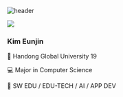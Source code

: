 ![header](https://capsule-render.vercel.app/api?type=soft&color=auto&height=100&section=header&text=eunjin&fontSize=90)


<img src="https://img.shields.io/badge/Flutter-02569B?style=for-
the-badge&logo=Flutter&logoColor=white">

<h3> Kim Eunjin </h3>

🏫 Handong Global University 19 

💻 Major in Computer Science

💭 SW EDU / EDU-TECH / AI / APP DEV



<!---
gracentruth/gracentruth is a ✨ special ✨ repository because its `README.md` (this file) appears on your GitHub profile.
You can click the Preview link to take a look at your changes.
--->
